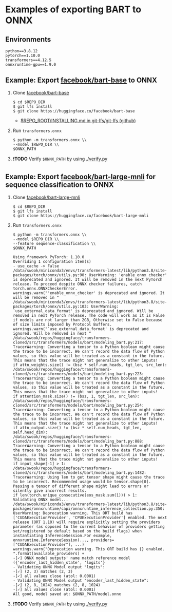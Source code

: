 # Examples of exporting BART to ONNX

## Environments

```
python==3.8.12
pytorch==1.10.0
transformers==4.12.5
onnxruntime-gpu==1.9.0
```

## Example: Export [facebook/bart-base](https://huggingface.co/facebook/bart-base) to ONNX

1. Clone [facebook/bart-base](https://huggingface.co/facebook/bart-base)

   ```
   $ cd $REPO_DIR
   $ git lfs install
   $ git clone https://huggingface.co/facebook/bart-base
   ```

   * [$REPO_ROOT/INSTALLING.md in git-lfs/git-lfs (github)](https://github.com/git-lfs/git-lfs/blob/main/INSTALLING.md)

2. Run `transformers.onnx`

   ```
   $ python -m transformers.onnx \\
   --model $REPO_DIR \\
   $ONNX_PATH
   ```

3. :exclamation:**TODO** Verify `$ONNX_PATH` by using [./verify.py](./verify.py)

## Example: Export [facebook/bart-large-mnli](https://huggingface.co/facebook/bart-large-mnli) for sequence classification to ONNX

1. Clone [facebook/bart-large-mnli](https://huggingface.co/facebook/bart-large-mnli)

   ```
   $ cd $REPO_DIR
   $ git lfs install
   $ git clone https://huggingface.co/facebook/bart-large-mnli
   ```

2. Run `transformers.onnx`

   ```
   $ python -m transformers.onnx \\
   --model $REPO_DIR \\
   --feature sequence-classification \\
   $ONNX_PATH
   ```

   ```
   Using framework PyTorch: 1.10.0
   Overriding 1 configuration item(s)
   - use_cache -> False
   /data/swook/miniconda3/envs/transformers-latest/lib/python3.8/site-packages/torch/onnx/utils.py:90: UserWarning: 'enable_onnx_checker' is deprecated and ignored. It will be removed in the next PyTorch release. To proceed despite ONNX checker failures, catch torch.onnx.ONNXCheckerError.
   warnings.warn("'enable_onnx_checker' is deprecated and ignored. It will be removed in "
   /data/swook/miniconda3/envs/transformers-latest/lib/python3.8/site-packages/torch/onnx/utils.py:103: UserWarning: `use_external_data_format' is deprecated and ignored. Will be removed in next PyTorch release. The code will work as it is False if models are not larger than 2GB, Otherwise set to False because of size limits imposed by Protocol Buffers.
   warnings.warn("`use_external_data_format' is deprecated and ignored. Will be removed in next "
   /data/swook/repos/huggingface/transformers-cloned/src/transformers/models/bart/modeling_bart.py:217: TracerWarning: Converting a tensor to a Python boolean might cause the trace to be incorrect. We can't record the data flow of Python values, so this value will be treated as a constant in the future. This means that the trace might not generalize to other inputs!
   if attn_weights.size() != (bsz * self.num_heads, tgt_len, src_len):
   /data/swook/repos/huggingface/transformers-cloned/src/transformers/models/bart/modeling_bart.py:223: TracerWarning: Converting a tensor to a Python boolean might cause the trace to be incorrect. We can't record the data flow of Python values, so this value will be treated as a constant in the future. This means that the trace might not generalize to other inputs!
   if attention_mask.size() != (bsz, 1, tgt_len, src_len):
   /data/swook/repos/huggingface/transformers-cloned/src/transformers/models/bart/modeling_bart.py:254: TracerWarning: Converting a tensor to a Python boolean might cause the trace to be incorrect. We can't record the data flow of Python values, so this value will be treated as a constant in the future. This means that the trace might not generalize to other inputs!
   if attn_output.size() != (bsz * self.num_heads, tgt_len, self.head_dim):
   /data/swook/repos/huggingface/transformers-cloned/src/transformers/models/bart/modeling_bart.py:888: TracerWarning: Converting a tensor to a Python boolean might cause the trace to be incorrect. We can't record the data flow of Python values, so this value will be treated as a constant in the future. This means that the trace might not generalize to other inputs!
   if input_shape[-1] > 1:
   /data/swook/repos/huggingface/transformers-cloned/src/transformers/models/bart/modeling_bart.py:1482: TracerWarning: Using len to get tensor shape might cause the trace to be incorrect. Recommended usage would be tensor.shape[0]. Passing a tensor of different shape might lead to errors or silently give incorrect results.
   if len(torch.unique_consecutive(eos_mask.sum(1))) > 1:
   Validating ONNX model...
   /data/swook/miniconda3/envs/transformers-latest/lib/python3.8/site-packages/onnxruntime/capi/onnxruntime_inference_collection.py:350: UserWarning: Deprecation warning. This ORT build has ['CUDAExecutionProvider', 'CPUExecutionProvider'] enabled. The next release (ORT 1.10) will require explicitly setting the providers parameter (as opposed to the current behavior of providers getting set/registered by default based on the build flags) when instantiating InferenceSession.For example, onnxruntime.InferenceSession(..., providers=["CUDAExecutionProvider"], ...)
   warnings.warn("Deprecation warning. This ORT build has {} enabled. ".format(available_providers) +
   -[✓] ONNX model outputs' name match reference model ({'encoder_last_hidden_state', 'logits'}
   - Validating ONNX Model output "logits":
   -[✓] (2, 3) matches (2, 3)
   -[✓] all values close (atol: 0.0001)
   - Validating ONNX Model output "encoder_last_hidden_state":
   -[✓] (2, 8, 1024) matches (2, 8, 1024)
   -[✓] all values close (atol: 0.0001)
   All good, model saved at: $ONNX_PATH/model.onnx
   ```

3. :exclamation:**TODO** Verify `$ONNX_PATH` by using [./verify.py](./verify.py)

